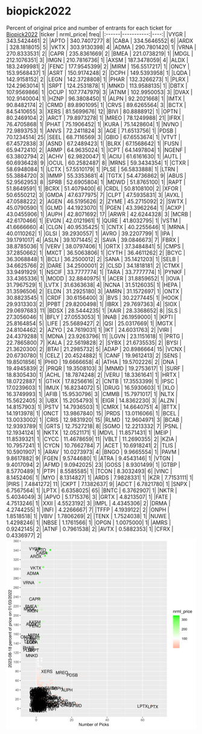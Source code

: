 # biopick2022
Percent of original price and number of entrants for each ticket for [Biopick2022](https://twitter.com/hashtag/Biopick2022)
|ticker |  nrml_price| freq|
|:------|-----------:|----:|
|VYGR   | 343.5424461|    2|
|APTO   | 340.7407277|    8|
|CABA   | 334.5646552|    6|
|ARDX   | 328.1818015|    5|
|VKTX   | 303.9130398|    4|
|ADMA   | 290.7801420|    1|
|VRNA   | 270.8333531|    2|
|CAPR   | 235.8361669|    2|
|BMEA   | 221.0738219|    1|
|MDGL   | 212.1076351|    3|
|IMGN   | 210.7816736|    1|
|AXSM   | 187.3478059|    4|
|ALDX   | 183.2499981|    2|
|FENC   | 177.9545399|    2|
|MIRM   | 156.5517217|    1|
|ONCY   | 153.9568437|    1|
|ASRT   | 150.9174248|    2|
|DCPH   | 149.5393958|    1|
|LQDA   | 142.9158152|    2|
|LEGN   | 142.3728808|    1|
|PHAR   | 132.3266273|    1|
|PLRX   | 124.2963014|    1|
|SRPT   | 124.2531878|    1|
|MNKD   | 113.9588135|    1|
|DBTX   | 107.9569866|    1|
|OCUP   | 107.7747979|    3|
|ATNM   | 102.9950053|    3|
|DVAX   | 102.9140004|    1|
|HZNP   |  96.3808450|    1|
|ALPN   |  92.2021668|    1|
|IMTX   |  90.8482174|    2|
|CRMD   |  89.8901095|    1|
|CRVS   |  89.6265564|    3|
|BCTX   |  84.5410655|    3|
|XERS   |  81.5699676|   12|
|BIVI   |  80.8888912|    1|
|OPTN   |  80.2469104|    2|
|ARCT   |  79.8973278|    1|
|MREO   |  78.1249988|   21|
|IFRX   |  76.4705868|    1|
|PHAT   |  75.1906452|    1|
|KURA   |  75.1428604|    1|
|NVNO   |  72.9893753|    1|
|ANVS   |  72.2411824|    3|
|AGE    |  71.6513756|    1|
|PDSB   |  70.1234514|   25|
|SEEL   |  68.7116569|    3|
|GBIO   |  67.6553674|    1|
|VTVT   |  67.4572838|    3|
|ASND   |  67.2489423|    1|
|BLRX   |  67.1568642|    1|
|FUSN   |  65.9472410|    2|
|ARMP   |  64.9635024|    1|
|ICPT   |  64.1497804|    1|
|NGENF  |  63.3802794|    2|
|ACHV   |  62.9820047|    1|
|ACIU   |  61.6161630|    1|
|AUTL   |  60.6936428|    9|
|OCUL   |  60.2582487|    8|
|MRNS   |  59.3434354|    1|
|CTXR   |  58.6948084|    1|
|LCTX   |  57.5510179|    1|
|PLSE   |  56.5833888|    1|
|LTRN   |  55.3884720|    3|
|IMMP   |  55.3353681|    4|
|TGTX   |  54.4736862|    9|
|ABUS   |  52.9562953|    8|
|SPRB   |  52.6905804|    1|
|MDWD   |  51.8765100|    1|
|RAPT   |  51.8649591|    1|
|BCRX   |  51.4079400|    6|
|CRDL   |  50.8108100|    2|
|XFOR   |  50.6550212|    3|
|GMDA   |  47.6377975|    7|
|CLPT   |  47.5935831|    3|
|AVXL   |  47.0588222|    2|
|AGEN   |  46.5195626|    2|
|ZYME   |  45.2715092|    2|
|SWTX   |  45.0790590|    1|
|GLMD   |  44.1923070|    1|
|PGEN   |  43.3962264|    1|
|ACXP   |  43.0455906|    1|
|AUPH   |  42.8071692|   17|
|ARWR   |  42.6244328|    3|
|MCRB   |  42.6170466|    1|
|EVGN   |  42.0121961|    1|
|QURE   |  41.8032795|    1|
|VSTM   |  41.6666660|    4|
|CLGN   |  40.9535425|    1|
|CNTX   |  40.2255646|    1|
|MRNA   |  40.0110262|    1|
|GLSI   |  39.2930557|    1|
|AVRO   |  39.2207799|    1|
|IPA    |  39.1791017|    4|
|ASLN   |  39.1071445|    2|
|SAVA   |  39.0846673|    7|
|FBRX   |  38.8785036|    1|
|VERV   |  38.0797406|    1|
|ORTX   |  37.3484841|    5|
|CMPS   |  37.2850662|    1|
|MXCT   |  36.5063806|    1|
|CYTH   |  36.4611262|    2|
|BCYC   |  36.3068848|    1|
|BCLI   |  36.2500012|    2|
|SANA   |  35.1421203|    1|
|SELB   |  34.6625766|    2|
|DARE   |  34.2500001|    2|
|CLSD   |  34.1818181|    2|
|CTMX   |  33.9491929|    1|
|NSCIF  |  33.7777774|    1|
|TARA   |  33.7777774|    1|
|PYNKF  |  33.4365336|    1|
|MODD   |  32.8840975|    1|
|ACER   |  31.8859652|    1|
|IOVA   |  31.7967529|    1|
|LVTX   |  31.6363638|    4|
|NCNA   |  31.5126035|    1|
|HEPA   |  31.3596506|    2|
|ELDN   |  31.2925180|    3|
|AMRN   |  31.1572697|    1|
|ONTX   |  30.8823545|    1|
|CRDF   |  30.6156400|    3|
|BVS    |  30.2277445|    1|
|HOOK   |  29.9313303|    2|
|PPBT   |  29.8200498|    1|
|IBRX   |  29.7697363|    4|
|SIOX   |  29.0697683|   11|
|BDSX   |  28.5444235|    1|
|XAIR   |  28.3368652|    8|
|SLS    |  27.3056046|    1|
|BFLY   |  27.0553053|    1|
|INAB   |  26.1959000|    1|
|KPTI   |  25.8164854|    5|
|LIFE   |  25.5689427|    2|
|QSI    |  25.0317669|    1|
|MGTX   |  24.8104462|    2|
|AZYO   |  24.7619031|    1|
|IKT    |  24.6031763|    2|
|VIRI   |  24.4379288|    1|
|MDNA   |  23.9263796|   11|
|LGVN   |  23.1151618|    1|
|PRTG   |  22.7865800|    7|
|KALA   |  22.5619828|    2|
|SYBX   |  21.6735535|    2|
|BYSI   |  21.3620300|    2|
|BTAI   |  21.2985732|    5|
|ADAP   |  20.8986664|   15|
|VCNX   |  20.6730780|    1|
|CELZ   |  20.4524882|    1|
|CANF   |  19.9612413|    2|
|SENS   |  19.8501856|    1|
|PHIO   |  19.6666658|    4|
|ATHA   |  19.5702226|    2|
|DNA    |  19.4945839|    2|
|PRQR   |  19.3508103|    3|
|MNMD   |  19.2753617|    1|
|SURF   |  18.8305430|    1|
|ACHL   |  18.7874248|    2|
|VERU   |  18.3361641|    1|
|HRTX   |  18.0722887|    1|
|GTHX   |  17.8256616|    2|
|CNTB   |  17.3553399|    1|
|IPSC   |  17.0239603|    1|
|IMUX   |  16.8234072|    5|
|DRUG   |  16.5930603|    1|
|XLO    |  16.3749993|    1|
|AFIB   |  15.9530796|    3|
|CMMB   |  15.7971017|    1|
|NLTX   |  15.5622405|    3|
|UBX    |  15.2054793|    1|
|EIGR   |  14.8362230|    3|
|ALZN   |  14.8157903|    1|
|PSTV   |  14.7936503|    1|
|CMRX   |  14.6640751|    4|
|BTTX   |  14.1913978|    1|
|ONCT   |  13.9867840|   15|
|PRDS   |  13.0116066|    1|
|BCEL   |  13.0033002|    1|
|CRIS   |  12.9831920|   15|
|RLMD   |  12.9604971|    3|
|BCAB   |  12.9393789|    1|
|GRTS   |  12.7527218|    8|
|SGMO   |  12.2213332|    7|
|PSNL   |  12.1934124|    1|
|NKTX   |  12.0521171|    1|
|MDVL   |  11.8571431|    1|
|MEIP   |  11.8539321|    1|
|CYCC   |  11.4678659|   11|
|VBLT   |  11.2690355|    2|
|KZIA   |  10.7957241|    1|
|CYCN   |  10.7662784|    7|
|ACET   |  10.6918241|    2|
|TLIS   |  10.5901907|    1|
|ARAV   |  10.0273973|    4|
|BNGO   |   9.9665554|    1|
|PAVM   |   9.8617882|    9|
|FGEN   |   9.5744680|    1|
|ATRA   |   9.4543146|    1|
|VTGN   |   9.4017094|    2|
|AFMD   |   9.0942025|   23|
|GOSS   |   8.9301499|    1|
|GTBP   |   8.5770489|    1|
|PTPI   |   8.5585585|    1|
|TCON   |   8.3032493|    6|
|VINC   |   8.1452406|    1|
|MYO    |   8.1314827|    1|
|ARDS   |   7.9828331|    1|
|KZR    |   7.7153111|    1|
|PIRS   |   7.4841272|   11|
|CKPT   |   7.1382637|    9|
|ADCT   |   6.7821780|    1|
|SNPX   |   6.7567564|    1|
|LPTX   |   6.6358025|   65|
|BNTC   |   6.3762907|    1|
|NKTR   |   5.4034049|    3|
|APVO   |   5.1715376|    3|
|GRTX   |   4.8213507|    1|
|FATE   |   4.7513246|    1|
|XXII   |   4.5523192|    3|
|IMPL   |   4.4345306|    2|
|DRMA   |   4.2744255|    1|
|INFI   |   4.2266667|    7|
|TFFP   |   4.1939122|    2|
|ONPH   |   1.8518518|    1|
|VBIV   |   1.7806269|    2|
|TENX   |   1.7524038|    1|
|NUWE   |   1.4298246|    1|
|NBSE   |   1.1761566|    1|
|OPGN   |   1.0075000|    1|
|AMRS   |   0.9242145|    2|
|ATNF   |   0.7961538|    2|
|AVTX   |   0.5882353|    1|
|CFRX   |   0.4336977|    2|
![retvspicks](biopicks.png?raw=true)
